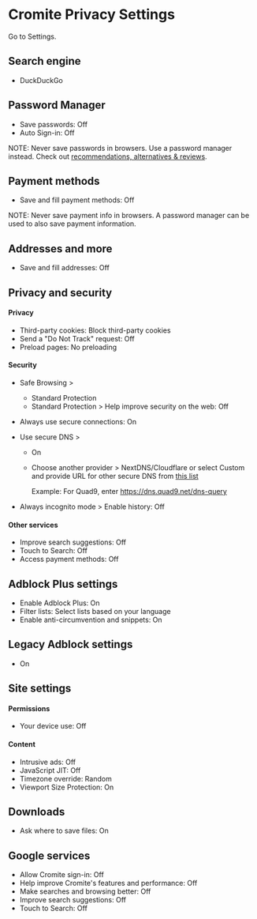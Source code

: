 # Cromite Privacy Settings

Go to Settings.



## Search engine
- DuckDuckGo



## Password Manager
- Save passwords: Off
- Auto Sign-in: Off

NOTE: Never save passwords in browsers. Use a password manager instead. Check out [recommendations, alternatives & reviews](https://github.com/StellarSand/privacy-settings#recommendations-alternatives--reviews).



## Payment methods
- Save and fill payment methods: Off

NOTE: Never save payment info in browsers. A password manager can be used to also save payment information.



## Addresses and more
- Save and fill addresses: Off



## Privacy and security

#### Privacy
- Third-party cookies: Block third-party cookies
- Send a "Do Not Track" request: Off
- Preload pages: No preloading

#### Security
- Safe Browsing >
  - Standard Protection
  - Standard Protection > Help improve security on the web: Off
- Always use secure connections: On
- Use secure DNS >
  - On
  - Choose another provider > NextDNS/Cloudflare or select Custom and provide URL for other secure DNS from [this list](https://www.privacyguides.org/dns/)

    Example: For Quad9, enter https://dns.quad9.net/dns-query

- Always incognito mode > Enable history: Off

#### Other services
- Improve search suggestions: Off
- Touch to Search: Off
- Access payment methods: Off



## Adblock Plus settings
- Enable Adblock Plus: On
- Filter lists: Select lists based on your language
- Enable anti-circumvention and snippets: On



## Legacy Adblock settings
- On



## Site settings

#### Permissions
- Your device use: Off

#### Content
- Intrusive ads: Off
- JavaScript JIT: Off
- Timezone override: Random
- Viewport Size Protection: On



## Downloads
- Ask where to save files: On



## Google services
- Allow Cromite sign-in: Off
- Help improve Cromite's features and performance: Off
- Make searches and browsing better: Off
- Improve search suggestions: Off
- Touch to Search: Off